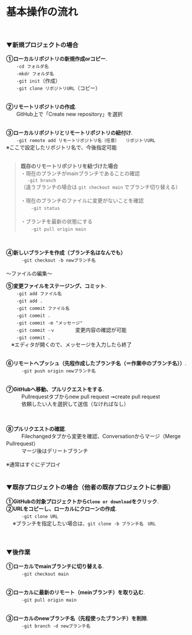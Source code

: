 # 基本操作の流れ<br>
<br>

### ▼新規プロジェクトの場合

**①ローカルリポジトリの新規作成orコピー**. <br>
&emsp;　`-cd フォルダ名`<br>
&emsp;　`-mkdr フォルダ名`<br>
&emsp;　`-git init`（作成）<br>
&emsp;　`-git clone リポジトリURL`（コピー）<br>
<br>

**②リモートリポジトリの作成**. <br>
　&emsp;GitHub上で「Create new repository」を選択<br>
<br>

**③ローカルリポジトリとリモートリポジトリの紐付け**. <br>
&emsp;　`-git remote add リモートリポジトリ名（任意）　　リポジトリURL`<br>
※ここで設定したリポジトリ名で、今後指定可能<br>
<br>
>**既存のリモートリポジトリを紐づけた場合**<br>
>・現在のブランチがmainブランチであることの確認<br> 
>&emsp; `-git branch`<br>
>（違うブランチの場合は `git checkout main` でブランチ切り替える） <br>
><br>
>・現在のブランチのファイルに変更がないことを確認    <br>
>&emsp;　`-git status` <br>
><br>
>・ブランチを最新の状態にする    <br>
>&emsp;　`-git pull origin main`   <br>
<br>

**④新しいブランチを作成（ブランチ名はなんでも）**   <br>
&emsp;　　`-git checkout -b newブランチ名`   <br>
<br>
〜ファイルの編集〜
<br>

**⑤変更ファイルをステージング、コミット**. <br> 
&emsp;　`-git add ファイル名`<br>
&emsp;　`-git add .`<br> 
&emsp;　`-git commit ファイル名`<br>
&emsp;　`-git commit .`  
&emsp;　`-git commit -m "メッセージ"`<br>
&emsp;　`-git commit -ｖ`　&emsp;&emsp;　変更内容の確認が可能<br>
&emsp;　`-git commit .`<br>
&emsp;※エディタが開くので、メッセージを入力したら終了<br>
<br>

**⑥リモートへプッシュ（先程作成したブランチ名（＝作業中のブランチ名））**. <br>
　&emsp;　`-git push origin newブランチ名` <br>
<br>

**⑦GitHubへ移動、プルリクエストをする**. <br>
　&emsp;　Pullrequestタブからnew pull request ➞create pull request <br> 
　&emsp;　依頼したい人を選択して送信（なければなし）<br>
<br>
<br>


**⑧プルリクエストの確認**. <br>
　&emsp;　Filechangedタブから変更を確認、Conversationからマージ（Merge Pullrequest）    <br>
　&emsp;　マージ後はデリートブランチ    <br>
<br>
※通常はすぐにデプロイ<br>
<br>

### ▼既存プロジェクトの場合（他者の既存プロジェクトに参画）
**①GitHubの対象プロジェクトから`Clone or download`をクリック**. <br>
**②URLをコピーし、ローカルにクローンの作成**. <br> 
　&emsp;　`-git clone URL` <br>
 &emsp; ※ブランチを指定したい場合は、`git clone -b ブランチ名　URL`<br>
 <br>
<br>


### ▼後作業

**①ローカルでmainブランチに切り替える**. <br> 
　&emsp;　`-git checkout main` <br>
<br>

**②ローカルに最新のリモート（meinブランチ）を取り込む**. <br>
　&emsp;　`-git pull origin main` <br>
<br>

**③ローカルのnewブランチ名（先程使ったブランチ）を削除**. <br>
　&emsp;　`-git branch -d newブランチ名` <br>
